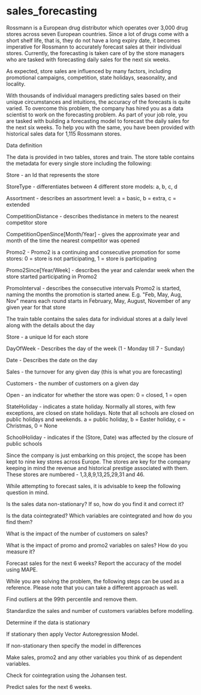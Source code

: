 # sales_forecasting

Rossmann is a European drug distributor which operates over 3,000 drug stores across seven European countries. Since a lot of drugs come with a short shelf life, that is, they do not have a long expiry date, it becomes imperative for Rossmann to accurately forecast sales at their individual stores. Currently, the forecasting is taken care of by the store managers who are tasked with forecasting daily sales for the next six weeks. 

 

As expected, store sales are influenced by many factors, including promotional campaigns, competition, state holidays, seasonality, and locality.

 

With thousands of individual managers predicting sales based on their unique circumstances and intuitions, the accuracy of the forecasts is quite varied. To overcome this problem, the company has hired you as a data scientist to work on the forecasting problem. As part of your job role, you are tasked with building a forecasting model to forecast the daily sales for the next six weeks. To help you with the same, you have been provided with historical sales data for 1,115 Rossmann stores.

Data definition
 

The data is provided in two tables, stores and train. The store table contains the metadata for every single store including the following:

 

Store - an Id that represents the store

StoreType - differentiates between 4 different store models: a, b, c, d

Assortment - describes an assortment level: a = basic, b = extra, c = extended

CompetitionDistance - describes thedistance in meters to the nearest competitor store

CompetitionOpenSince[Month/Year] - gives the approximate year and month of the time the nearest competitor was opened

Promo2 - Promo2 is a continuing and consecutive promotion for some stores: 0 = store is not participating, 1 = store is participating

Promo2Since[Year/Week] - describes the year and calendar week when the store started participating in Promo2

PromoInterval - describes the consecutive intervals Promo2 is started, naming the months the promotion is started anew. E.g. "Feb, May, Aug, Nov" means each round starts in February, May, August, November of any given year for that store

 

The train table contains the sales data for individual stores at a daily level along with the details about the day

 

Store - a unique Id for each store

DayOfWeek - Describes the day of the week (1 - Monday till 7 - Sunday)

Date - Describes the date on the day

Sales - the turnover for any given day (this is what you are forecasting)

Customers - the number of customers on a given day

Open - an indicator for whether the store was open: 0 = closed, 1 = open

StateHoliday - indicates a state holiday. Normally all stores, with few exceptions, are closed on state holidays. Note that all schools are closed on public holidays and weekends. a = public holiday, b = Easter holiday, c = Christmas, 0 = None

SchoolHoliday - indicates if the (Store, Date) was affected by the closure of public schools

 

Since the company is just embarking on this project, the scope has been kept to nine key stores across Europe. The stores are key for the company keeping in mind the revenue and historical prestige associated with them. These stores are numbered - 1,3,8,9,13,25,29,31 and 46.

 

While attempting to forecast sales, it is advisable to keep the following question in mind.

 

Is the sales data non-stationary? If so, how do you find it and correct it?

Is the data cointegrated? Which variables are cointegrated and how do you find them?

What is the impact of the number of customers on sales?

What is the impact of promo and promo2 variables on sales? How do you measure it?

Forecast sales for the next 6 weeks? Report the accuracy of the model using MAPE.

 

While you are solving the problem, the following steps can be used as a reference. Please note that you can take a different approach as well.

 

Find outliers at the 99th percentile and remove them.

Standardize the sales and number of customers variables before modelling.

Determine if the data is stationary

If stationary then apply Vector Autoregression Model.

If non-stationary then specify the model in differences

Make sales, promo2 and any other variables you think of as dependent variables.

Check for cointegration using the Johansen test. 

Predict sales for the next 6 weeks.
